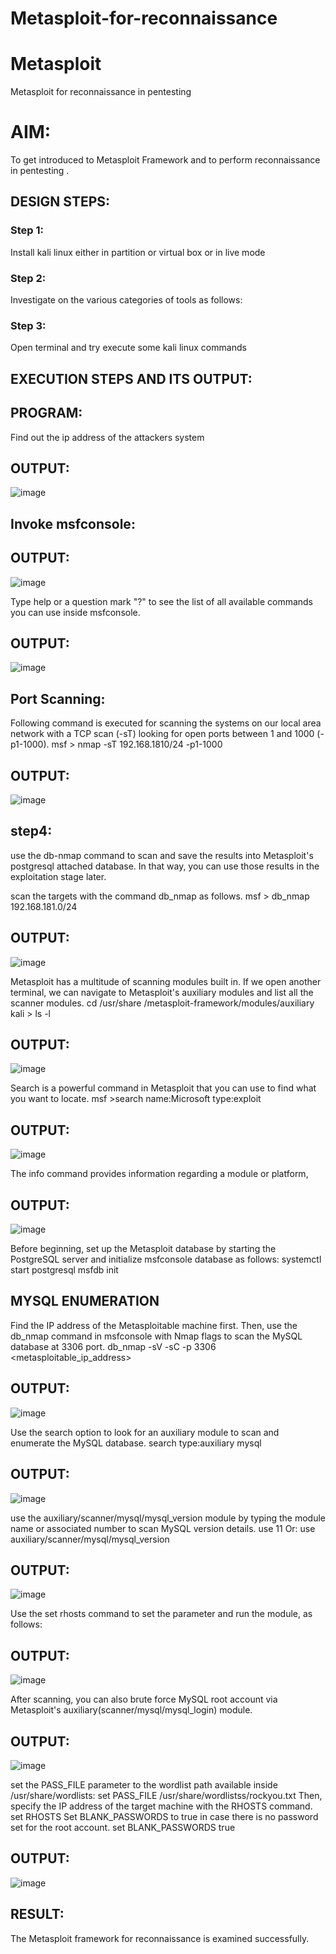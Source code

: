 # Metasploit-for-reconnaissance
# Metasploit
Metasploit for reconnaissance in pentesting

# AIM:

To get introduced to Metasploit Framework and to  perform reconnaissance  in pentesting .

## DESIGN STEPS:

### Step 1:

Install kali linux either in partition or virtual box or in live mode

### Step 2:

Investigate on the various categories of tools as follows:

### Step 3:

Open terminal and try execute some kali linux commands

## EXECUTION STEPS AND ITS OUTPUT:
## PROGRAM:

Find out the ip address of the attackers system

## OUTPUT:
![image](https://github.com/AmirthaRoopaS/Metasploit-for-reconnaissance/assets/143496311/e78836ff-3a02-4474-9d98-ff90b8c2f719)

## Invoke msfconsole:


## OUTPUT:

![image](https://github.com/AmirthaRoopaS/Metasploit-for-reconnaissance/assets/143496311/e466e06d-81ea-4478-ac63-68b697e13909)

Type help or a question mark "?" to see the list of all available commands you can use inside msfconsole.

## OUTPUT:
![image](https://github.com/AmirthaRoopaS/Metasploit-for-reconnaissance/assets/143496311/1fd66a50-f9d1-4ad8-b53a-a516e495cb0a)

## Port Scanning:
Following command is executed for scanning the systems on our local area network with a TCP scan (-sT) looking for open ports between 1 and 1000 (-p1-1000).
msf >  nmap -sT 192.168.1810/24 -p1-1000

## OUTPUT:
![image](https://github.com/AmirthaRoopaS/Metasploit-for-reconnaissance/assets/143496311/df7d774d-f7b1-471b-8d6b-eabf9b472517)

## step4:
use the db-nmap command to scan and save the results into Metasploit's postgresql attached database. In that way, you can use those results in the exploitation stage later.

scan the targets with the command db_nmap as follows.
msf > db_nmap 192.168.181.0/24

## OUTPUT:
![image](https://github.com/AmirthaRoopaS/Metasploit-for-reconnaissance/assets/143496311/64fb43ae-877d-4f4c-baf9-2cc5ff2456c3)

Metasploit has a multitude of scanning modules built in. If we open another terminal, we can navigate to Metasploit's auxiliary modules and list all the scanner modules.
cd /usr/share /metasploit-framework/modules/auxiliary
kali > ls -l

## OUTPUT:
![image](https://github.com/AmirthaRoopaS/Metasploit-for-reconnaissance/assets/143496311/065dd682-6b33-4cf4-b5a8-c1091569234a)

Search is a powerful command in Metasploit that you can use to find what you want to locate. 
msf >search name:Microsoft type:exploit

## OUTPUT:
![image](https://github.com/AmirthaRoopaS/Metasploit-for-reconnaissance/assets/143496311/e1739073-b837-494f-bebd-bd44ddf8b01a)

The info command provides information regarding a module or platform,

## OUTPUT:
![image](https://github.com/AmirthaRoopaS/Metasploit-for-reconnaissance/assets/143496311/3ac8e1fb-0fb5-4454-ae6c-8970bd9a0a53)

Before beginning, set up the Metasploit database by starting the PostgreSQL server and initialize msfconsole database as follows:
systemctl start postgresql
msfdb init
## MYSQL ENUMERATION
Find the IP address of the Metasploitable machine first. Then, use the db_nmap command in msfconsole with Nmap flags to scan the MySQL database at 3306 port.
db_nmap -sV -sC -p 3306 <metasploitable_ip_address>

## OUTPUT:
![image](https://github.com/AmirthaRoopaS/Metasploit-for-reconnaissance/assets/143496311/bd8b69cc-127b-4cdb-a901-0ec46bc2a537)

Use the search option to look for an auxiliary module to scan and enumerate the MySQL database.
search type:auxiliary mysql

## OUTPUT:
![image](https://github.com/AmirthaRoopaS/Metasploit-for-reconnaissance/assets/143496311/5849cbc8-5ed7-45fe-9e6a-4b67c7ddebc0)

use the auxiliary/scanner/mysql/mysql_version module by typing the module name or associated number to scan MySQL version details.
use 11
Or:
use auxiliary/scanner/mysql/mysql_version

## OUTPUT:
![image](https://github.com/AmirthaRoopaS/Metasploit-for-reconnaissance/assets/143496311/da227f4e-8bdc-4bbc-81e9-71dd6cc00a53)

Use the set rhosts command to set the parameter and run the module, as follows:

## OUTPUT:
![image](https://github.com/AmirthaRoopaS/Metasploit-for-reconnaissance/assets/143496311/28993d34-f443-474b-96b6-7f9af29d830b)


After scanning, you can also brute force MySQL root account via Metasploit's auxiliary(scanner/mysql/mysql_login) module.

## OUTPUT:
![image](https://github.com/AmirthaRoopaS/Metasploit-for-reconnaissance/assets/143496311/a2926f7f-bfd0-4af6-aae3-22e6e7be9866)

set the PASS_FILE parameter to the wordlist path available inside /usr/share/wordlists:
set PASS_FILE /usr/share/wordlistss/rockyou.txt
Then, specify the IP address of the target machine with the RHOSTS command.
set RHOSTS <metasploitable-ip-address>
Set BLANK_PASSWORDS to true in case there is no password set for the root account.
set BLANK_PASSWORDS true

## OUTPUT:
![image](https://github.com/AmirthaRoopaS/Metasploit-for-reconnaissance/assets/143496311/27925562-58ac-4784-8793-53ee611d02d7)

## RESULT:
The Metasploit framework for reconnaissance is  examined successfully.
